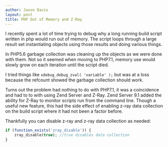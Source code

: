 ```yaml
---
author: Jason Davis
layout: post
title: PHP Out of Memory and Z-Ray
---
```

I recently spent a lot of time trying to debug why a long running build script written in php would run out of memory.
The script loops through a large result set instantiating objects using those results and doing various things.

In PHP5.6 garbage collection was cleaning up the objects as we were done with them. Not so it seemed when moving to PHP7.1, memory
use would slowly grow on each iteration until the script died.

I tried things like ```xdebug_debug_zval( 'variable' );``` but was at a loss because the refcount showed the garbage collection should work.

Turns out the problem had nothing to do with PHP7.1, it was a coincidence and had to to with using Zend Server and Z-Ray.
Zend Server 9.1 added the ability for Z-Ray to monitor scripts run from the command line.
Though a useful new feature, this had the side effect of enabling z-ray data collection on the build script where it had not been a factor before.

Thankfully you can disable z-ray and z-ray data collection as needed:
```php
if (function_exists('zray_disable')) {
    zray_disable(true); //true disables data collection
}
```



